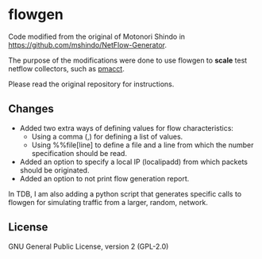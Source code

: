 flowgen
=======

Code modified from the original of Motonori Shindo in https://github.com/mshindo/NetFlow-Generator.

The purpose of the modifications were done to use flowgen to **scale** test netflow collectors, such as [pmacct](https://github.com/pmacct/pmacct). 

Please read the original repository for instructions.

Changes
------
* Added two extra ways of defining values for flow characteristics:
	* Using a comma (,) for defining a list of values.
	* Using %%file[line] to define a file and a line from which the number specification should be read.
* Added an option to specify a local IP (localipadd) from which packets should be originated.
* Added an option to not print flow generation report.

In TDB, I am also adding a python script that generates specific calls to flowgen for simulating traffic from a larger, random, network.

License
-------
GNU General Public License, version 2 (GPL-2.0)





